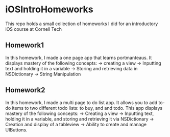 # iOSIntroHomeworks
This repo holds a small collection of homeworks I did for an introductory iOS course at Cornell Tech

## Homework1
In this homework, I made a one page app that learns portmanteaus. It displays mastery of the following concepts:
  -> creating a view
  -> Inputting text and holding it in a variable
  -> Storing and retrieving data in NSDictionary
  -> String Manipulation
  
## Homework2
In this homework, I made a multi page to do list app. It allows you to add to-do items to two different todo lists: to buy, and and todo. 
This app displays mastery of the following concepts:
  -> Creating a view
  -> Inputting text, holding it in a variable, and storing and retrieving it via NSDictionary
  -> Creation and display of a tableview
  -> Ability to create and manage UIButtons. 
